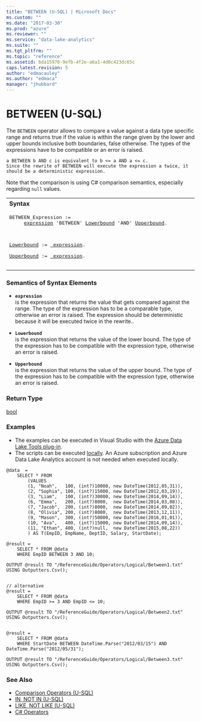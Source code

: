 ```yaml
---
title: "BETWEEN (U-SQL) | Microsoft Docs"
ms.custom: ""
ms.date: "2017-03-30"
ms.prod: "azure"
ms.reviewer: ""
ms.service: "data-lake-analytics"
ms.suite: ""
ms.tgt_pltfrm: ""
ms.topic: "reference"
ms.assetid: bda15970-9efb-4f2e-a6a1-4d0c423dc65c
caps.latest.revision: 5
author: "edmacauley"
ms.author: "edmaca"
manager: "jhubbard"
---
```

# BETWEEN (U-SQL)
The `BETWEEN` operator allows to compare a value against a data type specific range and returns true if the value is within the range given by the lower and upper bounds inclusive both boundaries, false otherwise. The types of the expressions have to be compatible or an error is raised.  

```  
a BETWEEN b AND c is equivalent to b <= a AND a <= c. 
Since the rewrite of BETWEEN will execute the expression a twice, it should be a deterministic expression.  
```  
Note that the comparison is using C# comparison semantics, especially regarding `null` values.  
  
<table><th align="left">Syntax</th><tr><td><pre>
BETWEEN_Expression :=                                                                                    
     <a href="#exp">expression</a> 'BETWEEN' <a href="#LB">Lowerbound</a> 'AND' <a href="#UB">Upperbound</a>.<br />

<a href="#LB">Lowerbound</a> :=
<a href="#exp">     expression</a>.<br />
<a href="#UB">Upperbound</a> :=
<a href="#exp">     expression</a>.
</pre></td></tr></table>

### Semantics of Syntax Elements    
-   <a name="exp"></a>**`expression`**  
    is the expression that returns the value that gets compared against the range. The type of the expression has to be a comparable type, otherwise an error is raised. The expression should be deterministic because it will be executed twice in the rewrite..  
  
-   <a name="LB"></a>**`Lowerbound`**   
    is the expression that returns the value of the lower bound. The type of the expression has to be compatible with the expression type, otherwise an error is raised.   
  
-   <a name="UB"></a>**`Upperbound`**    
    is the expression that returns the value of the upper bound. The type of the expression has to be compatible with the expression type, otherwise an error is raised.   
  
### Return Type    
[bool](../USQL/other-simple-built-in-types-and-literals.md)  
  
### Examples
- The examples can be executed in Visual Studio with the [Azure Data Lake Tools plug-in](https://www.microsoft.com/download/details.aspx?id=49504).  
- The scripts can be executed [locally](https://docs.microsoft.com/azure/data-lake-analytics/data-lake-analytics-data-lake-tools-get-started#run-u-sql-locally).  An Azure subscription and Azure Data Lake Analytics account is not needed when executed locally.

```
@data  = 
    SELECT * FROM 
        (VALUES  
        (1, "Noah",   100, (int?)10000, new DateTime(2012,05,31)),
        (2, "Sophia", 100, (int?)15000, new DateTime(2012,03,19)),
        (3, "Liam",   100, (int?)30000, new DateTime(2014,09,14)),
        (6, "Emma",   200, (int?)8000,  new DateTime(2014,03,08)),
        (7, "Jacob",  200, (int?)8000,  new DateTime(2014,09,02)),
        (8, "Olivia", 200, (int?)8000,  new DateTime(2013,12,11)),
        (9, "Mason",  300, (int?)50000, new DateTime(2016,01,01)),
        (10, "Ava",   400, (int?)15000, new DateTime(2014,09,14)),
        (11, "Ethan", 400, (int?)null,  new DateTime(2015,08,22))
        ) AS T(EmpID, EmpName, DeptID, Salary, StartDate);

@result =
    SELECT * FROM @data
    WHERE EmpID BETWEEN 3 AND 10;

OUTPUT @result TO "/ReferenceGuide/Operators/Logical/Between1.txt" USING Outputters.Csv();


// alternative
@result =
    SELECT * FROM @data
    WHERE EmpID >= 3 AND EmpID <= 10;

OUTPUT @result TO "/ReferenceGuide/Operators/Logical/Between2.txt" USING Outputters.Csv();


@result =
    SELECT * FROM @data
    WHERE StartDate BETWEEN DateTime.Parse("2012/03/15") AND DateTime.Parse("2012/05/31");

OUTPUT @result TO "/ReferenceGuide/Operators/Logical/Between3.txt" USING Outputters.Csv();
```
  
### See Also 
* [Comparison Operators (U-SQL)](../USQL/comparison-operators-u-sql.md)  
* [IN, NOT IN (U-SQL)](../USQL/in-not-in-u-sql.md)  
* [LIKE, NOT LIKE (U-SQL)](../USQL/like-not-like-u-sql.md)  
* [C# Operators](https://msdn.microsoft.com/library/6a71f45d.aspx) 
